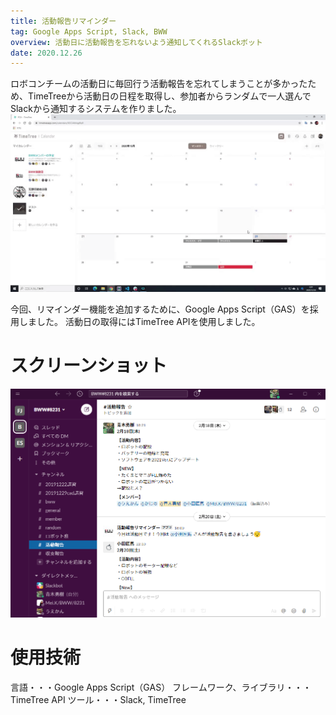 ```yaml
---
title: 活動報告リマインダー
tag: Google Apps Script, Slack, BWW
overview: 活動日に活動報告を忘れないよう通知してくれるSlackボット
date: 2020.12.26
---
```


ロボコンチームの活動日に毎回行う活動報告を忘れてしまうことが多かったため、TimeTreeから活動日の日程を取得し、参加者からランダムで一人選んでSlackから通知するシステムを作りました。
![](/public/posts/bww-report-reminder/output.gif)

今回、リマインダー機能を追加するために、Google Apps Script（GAS）を採用しました。
活動日の取得にはTimeTree APIを使用しました。

# スクリーンショット
![](/public/posts/bww-report-reminder/screenshots.png)

# 使用技術
言語・・・Google Apps Script（GAS）
フレームワーク、ライブラリ・・・TimeTree API
ツール・・・Slack, TimeTree